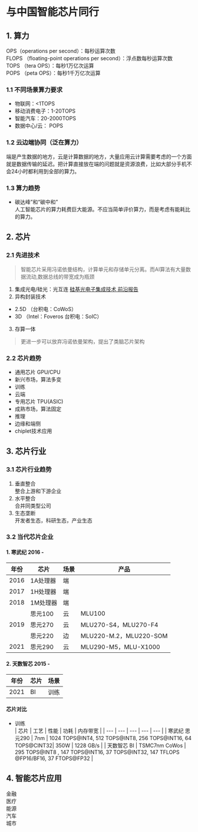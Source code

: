 # 与中国智能芯片同行

## 1. 算力
OPS（operations per second）：每秒运算次数  
FLOPS （floating-point operations per second）：浮点数每秒运算次数  
TOPS （tera OPS）：每秒1万亿次运算  
POPS （peta OPS）：每秒1千万亿次运算
### 1.1 不同场景算力要求
 - 物联网：<1TOPS
 - 移动消费电子：1-20TOPS
 - 智能汽车：20-2000TOPS
 - 数据中心/云： POPS

### 1.2 云边端协同（泛在算力）
端是产生数据的地方，云是计算数据的地方，大量应用云计算需要考虑的一个方面就是数据传输的延迟。把计算直接放在端的问题就是资源浪费，比如大部分手机不会24小时都利用到全部的算力。
### 1.3 算力趋势
- 碳达峰”和“碳中和”  
人工智能芯片的算力耗费巨大能源。不应当简单评价算力，而是考虑有能耗比的算力。
## 2. 芯片
### 2.1 先进技术
 > 智能芯片采用冯诺依曼结构，计算单元和存储单元分离。而AI算法有大量数据流动,数据总线的带宽成为瓶颈  

 1. 集成光电/硅光：光互连
[硅基光电子集成技术
前沿报告](https://www.china-cic.cn/upload/202012/05/466b9f9914d943628a04e7cb2e1af70a.pdf)  
 2. 异构封装技术
   - 2.5D （台积电：CoWoS）
   - 3D （Intel：Foveros 台积电：SoIC）
3. 存算一体  
 >更进一步可以放弃冯诺依曼架构，提出了类脑芯片架构  

### 2.2 芯片趋势
- 通用芯片 GPU/CPU  
 - 新兴市场，算法多变 
 - 训练 
 - 云端 
- 专用芯片 TPU(ASIC) 
 - 成熟市场，算法固定 
 - 推理 
 - 边缘和端侧 
- chiplet技术应用 

## 3. 芯片行业
### 3.1 芯片行业趋势
 1.  垂直整合  
整合上游和下游企业
 2.  水平整合  
合并同类型公司
3. 生态垄断  
开发者生态，科研生态，产业生态
### 3.2 当代芯片企业
#### 1. 寒武纪 2016 -   

| 年份 | 芯片 | 场景            | 产品           |
| ---- | ---- | --------------------- | --------------- |
| 2016 | 1A处理器   | 端 |                 |
| 2017 | 1H处理器   | 端 |                 |
| 2018 | 1M处理器   | 端 |                 |
|      | 思元100    | 云 |     MLU100             |
| 2019 | 思元270    | 云 |  MLU270-S4，MLU270-F4               |
|      | 思元220    | 边 | MLU220-M.2，MLU220-SOM |
| 2021 | 思元290    | 云 |    MLU290-M5，MLU-X1000             |

#### 2. 天数智芯 2015 - 

| 年份 | 芯片 | 场景 |
| --- | ---| --- |
| 2021 | BI | 训练 |

#### 芯片对比
- 训练  
| 芯片 | 工艺 | 性能 | 功耗 | 内存带宽 |
| --- | --- | --- | --- | --- |
| 寒武纪 思元290 | 7nm |  1024 TOPS@INT4, 512 TOPS@INT8, 256 TOPS@INT16, 64 TOPS@CINT32| 350W | 1228 GB/s |
| 天数智芯 BI | TSMC7nm CoWos | 295 TOPS@INT8 , 147 TOPS@INT16, 37 TOPS@INT32, 147 TFLOPS @FP16/BF16, 37 FTOPS@FP32 |

## 4. 智能芯片应用
金融  
医疗  
能源  
汽车  
城市
